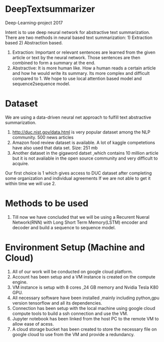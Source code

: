# DeepTextsummarizer
Deep-Learning-project 2017


Intent is to use deep neural network for abstractive text summarization.
There are two methods in neural based text summarization: 1) Extraction based 2) Abstraction based.
1) Extraction: Important or relevant sentences are learned from the given article or text by the neural network. 
  Those sentences are then combined to form a summary at the end.
2) Abstractive: It is more human like. How a human reads a certain article and how he would write its summary.
  Its more complex and difficult compared to 1. We hope to use local attention based model and sequence2sequence model.
  
# Dataset
We are using a data-driven neural net approach to fulfill text abstractive summarization. 
1) http://duc.nist.gov/data.html is very popular dataset among the NLP community. 500 news articles
2) Amazon food review dataset is available. A lot of kaggle competetions have also used that data set. Size: 251 mb
3) Another dataset in the gigaword datset ,which contains 10 million article but it is not avaliable in the open source community and very difficult to acquire.

Our first choice is 1 which gives access to DUC dataset after completing some organization and individual agreements
If we are not able to get it within time we will use 2.

# Methods to be used
1) Till now we have concluded that we will be using a Recurent Nueral Network(RNN) with Long Short Term Memory(LSTM) encoder and decoder and build a sequence to sequence model. 

# Environment Setup (Machine and Cloud)
1) All of our work will be conducted on google cloud platform.
2) Account has been setup and a VM instance is created on the compute engine.
3) VM instance is setup with 8 cores ,24 GB memory and Nvidia Tesla K80 GPU.
4) All necessary software have been installed ,mainly including python,gpu version tensorflow and all its dependencies.
5) Connection has been setup with the local machine using google cloud compute tools to build a ssh connection and use the VM.
6) Jupyter notebook has been linked from the host PC to the remote VM to allow ease of acess.
7) A cloud storage bucket has been created to store the necessary file on google cloud to use from the VM and provide a redundancy.


